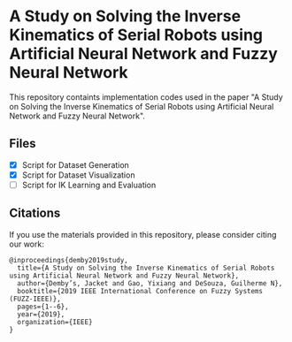 # A Study on Solving the Inverse Kinematics of Serial Robots using Artificial Neural Network and Fuzzy Neural Network
This repository containts implementation codes used in the paper "A Study on Solving the Inverse Kinematics of Serial Robots using Artificial Neural Network and Fuzzy Neural Network".

## Files
- [x] Script for Dataset Generation
- [x] Script for Dataset Visualization
- [ ] Script for IK Learning and Evaluation

## Citations
If you use the materials provided in this repository, please consider citing our work:
```
@inproceedings{demby2019study,
  title={A Study on Solving the Inverse Kinematics of Serial Robots using Artificial Neural Network and Fuzzy Neural Network},
  author={Demby’s, Jacket and Gao, Yixiang and DeSouza, Guilherme N},
  booktitle={2019 IEEE International Conference on Fuzzy Systems (FUZZ-IEEE)},
  pages={1--6},
  year={2019},
  organization={IEEE}
}
```